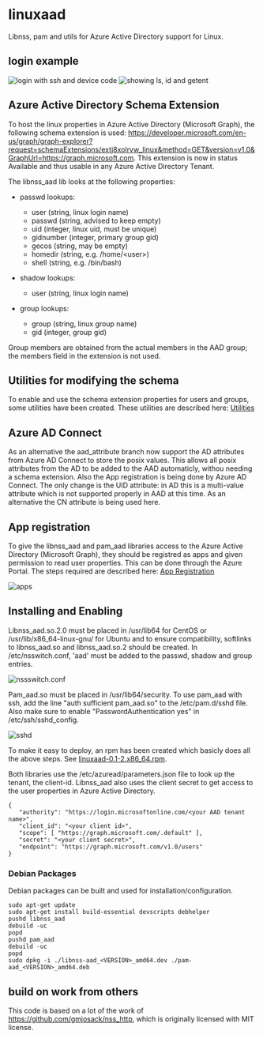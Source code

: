 # linuxaad
Libnss, pam and utils for Azure Active Directory support for Linux.


## login example

![login with ssh and device code](screenshots/login.png)
![showing ls, id and getent](screenshots/ls-id-getent.png)

## Azure Active Directory Schema Extension

To host the linux properties in Azure Active Directory (Microsoft Graph), the following schema extension is used:
https://developer.microsoft.com/en-us/graph/graph-explorer?request=schemaExtensions/extj8xolrvw_linux&method=GET&version=v1.0&GraphUrl=https://graph.microsoft.com.
This extension is now in status Available and thus usable in any Azure Active Directory Tenant.


The libnss_aad lib looks at the following properties:
  * passwd lookups:
    * user (string, linux login name)
    * passwd (string, advised to keep empty)
    * uid (integer, linux uid, must be unique)
    * gidnumber (integer, primary group gid)
    * gecos (string, may be empty)
    * homedir (string, e.g. /home/\<user\>)
    * shell (string, e.g. /bin/bash)

  * shadow lookups:
    * user (string, linux login name)

  * group lookups:
    * group (string, linux group name)
    * gid (integer, group gid)

Group members are obtained from the actual members in the AAD group; the members field in the extension is not used.

## Utilities for modifying the schema

To enable and use the schema extension properties for users and groups, some utilities have been created. These utilities are described here: [Utilities](utilities.md)

## Azure AD Connect

As an alternative the aad_attribute branch now support the AD attributes from Azure AD Connect to store the posix values. This allows all posix attributes from the AD to be added to the AAD automaticly, withou needing a schema extension. Also the App registration is being done by Azure AD Connect. The only change is the UID attribute: in AD this is a multi-value attribute which is not supported properly in AAD at this time. As an alternative the CN attribute is being used here.

## App registration

To give the libnss_aad and pam_aad libraries access to the Azure Active Directory (Microsoft Graph), they should be registred as apps and given permission to read user properties.
This can be done through the Azure Portal. The steps required are described here: [App Registration](app-registration.md)

![apps](screenshots/registered-apps.png)

## Installing and Enabling

Libnss_aad.so.2.0 must be placed in /usr/lib64 for CentOS or /usr/lib/x86_64-linux-gnu/ for Ubuntu and to ensure compatibility, softlinks to libnss_aad.so and libnss_aad.so.2 should be created.
In /etc/nsswitch.conf, 'aad' must be added to the passwd, shadow and group entries.

![nssswitch.conf](screenshots/nsswitch-conf.png)

Pam_aad.so must be placed in /usr/lib64/security. To use pam_aad with ssh, add the line "auth sufficient pam_aad.so" to the /etc/pam.d/sshd file.
Also make sure to enable "PasswordAuthentication yes" in /etc/ssh/sshd_config.

![sshd](screenshots/pam-d-sshd.png)

To make it easy to deploy, an rpm has been created which basicly does all the above steps. See [linuxaad-0.1-2.x86_64.rpm](https://github.com/hmeiland/linuxaad/releases/download/v0.1/linuxaad-0.1-2.x86_64.rpm).

Both libraries use the /etc/azuread/parameters.json file to look up the tenant, the client-id. Libnss_aad also uses the client secret to get access to the user properties in Azure Active Directory.

    {
       "authority": "https://login.microsoftonline.com/<your AAD tenant name>",
       "client_id": "<your client id>",
       "scope": [ "https://graph.microsoft.com/.default" ],
       "secret": "<your client secret>",
       "endpoint": "https://graph.microsoft.com/v1.0/users"
    }

### Debian Packages

Debian packages can be built and used for installation/configuration.

```
sudo apt-get update
sudo apt-get install build-essential devscripts debhelper
pushd libnss_aad
debuild -uc
popd
pushd pam_aad
debuild -uc
popd
sudo dpkg -i ./libnss-aad_<VERSION>_amd64.dev ./pam-aad_<VERSION>_amd64.deb
```

## build on work from others
This code is based on a lot of the work of https://github.com/gmjosack/nss_http, which is originally licensed with MIT license.
